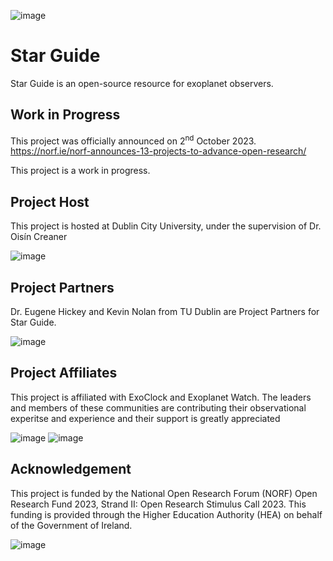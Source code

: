 ![image](https://github.com/creanero/star_guide/assets/42740563/dd9268d7-c016-45ef-9496-8568c7f7a01c)
# Star Guide
Star Guide is an open-source resource for exoplanet observers.

## Work in Progress
This project was officially announced on 2<sup>nd</sup> October 2023.  https://norf.ie/norf-announces-13-projects-to-advance-open-research/  

This project is a work in progress.

## Project Host
This project is hosted at Dublin City University, under the supervision of Dr. Oisín Creaner

![image](https://github.com/creanero/star_guide/assets/10131613/286f7e5e-0c6e-413b-ad5c-4f115bdd2e6d)

## Project Partners
Dr. Eugene Hickey and Kevin Nolan from TU Dublin are Project Partners for Star Guide.

![image](https://github.com/creanero/star_guide/assets/10131613/4d334fbe-a328-41f4-9675-7f7d5f2ebaa5)

## Project Affiliates
This project is affiliated with ExoClock and Exoplanet Watch.  The leaders and members of these communities are contributing their observational experitse and experience and their support is greatly appreciated

![image](https://github.com/creanero/star_guide/assets/10131613/3caf9f21-e403-4363-995f-5fde53431f46)
![image](https://github.com/creanero/star_guide/assets/10131613/710b1fe4-4796-4433-9a3f-2da347c7b69b)


## Acknowledgement
This project is funded by the National Open Research Forum (NORF) Open Research Fund 2023, Strand II: Open Research Stimulus Call 2023. This funding is provided through the Higher Education Authority (HEA) on behalf of the Government of Ireland.

![image](https://github.com/creanero/star_guide/assets/10131613/8038f758-6d73-4694-877e-098ab13746b8)

